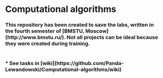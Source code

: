 # Computational algorithms
<h3> This repository has been created to save the labs, written in the fourth semester of [BMSTU, Moscow](http://www.bmstu.ru/). Not all projects can be ideal because they were created during training.<h3> <br>
* See tasks in [wiki](https://github.com/Panda-Lewandowski/Computational-algorithms/wiki)
